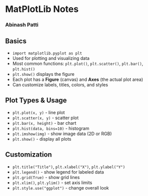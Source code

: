 # MatPlotLib Notes
### Abinash Patti

## Basics
- `import matplotlib.pyplot as plt`
- Used for plotting and visualizing data
- Most common functions: `plt.plot()`, `plt.scatter()`, `plt.bar()`, `plt.hist()`
- `plt.show()` displays the figure
- Each plot has a **Figure** (canvas) and **Axes** (the actual plot area)
- Can customize labels, titles, colors, and styles

## Plot Types & Usage
- `plt.plot(x, y)` - line plot
- `plt.scatter(x, y)` - scatter plot
- `plt.bar(x, height)` - bar chart
- `plt.hist(data, bins=10)` - histogram
- `plt.imshow(img)` - show image data (2D or RGB)
- `plt.show()` - display all plots

## Customization
- `plt.title("Title")`, `plt.xlabel("X")`, `plt.ylabel("Y")`
- `plt.legend()` - show legend for labeled data
- `plt.grid(True)` - show grid lines
- `plt.xlim()`, `plt.ylim()` - set axis limits
- `plt.style.use("ggplot")` - change overall look
